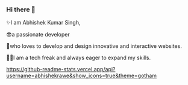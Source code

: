 ### Hi there 👋
✨I am Abhishek Kumar Singh, 

😎a passionate developer 

💖who loves to develop and design innovative and interactive websites.

🐱‍🚀I am a tech freak and always eager to expand my skills.

https://github-readme-stats.vercel.app/api?username=abhishekrawe&show_icons=true&theme=gotham
